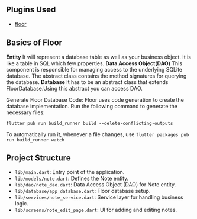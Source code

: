 ## Plugins Used
- [floor](https://pub.dev/packages/floor)

## Basics of Floor
**Entity**
It will represent a database table as well as your business object. It is like a table in SQL which few properties.
**Data Access Object(DAO)**
This component is responsible for managing access to the underlying SQLite database. The abstract class contains the method signatures for querying the database.
**Database**
It has to be an abstract class that extends FloorDatabase.Using this abstract you can access DAO.

Generate Floor Database Code:
Floor uses code generation to create the database implementation. Run the following command to generate the necessary files:

`flutter pub run build_runner build --delete-conflicting-outputs`

To automatically run it, whenever a file changes, use `flutter packages pub run build_runner watch`

## Project Structure

- `lib/main.dart`: Entry point of the application.
- `lib/models/note.dart`: Defines the Note entity.
- `lib/dao/note_dao.dart`: Data Access Object (DAO) for Note entity.
- `lib/database/app_database.dart`: Floor database setup.
- `lib/services/note_service.dart`: Service layer for handling business logic.
- `lib/screens/note_edit_page.dart`: UI for adding and editing notes.

